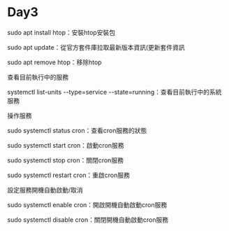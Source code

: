 # Day3

sudo apt install htop：安裝htop安裝包

sudo apt update：從官方套件庫拉取最新版本資訊(更新套件資訊

sudo apt remove htop：移除htop

查看目前執行中的服務

systemctl list-units --type=service --state=running：查看目前執行中的系統服務

操作服務

sudo systemctl status cron：查看cron服務的狀態

sudo systemctl start cron：啟動cron服務

sudo systemctl stop cron：關閉cron服務

sudo systemctl restart cron：重啟cron服務

設定服務開機自動啟動/取消

sudo systemctl enable cron：開啟開機自動啟動cron服務

sudo systemctl disable cron：關閉開機自動啟動cron服務

